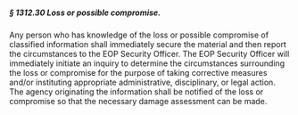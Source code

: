 ##### § 1312.30 Loss or possible compromise. #####

Any person who has knowledge of the loss or possible compromise of classified information shall immediately secure the material and then report the circumstances to the EOP Security Officer. The EOP Security Officer will immediately initiate an inquiry to determine the circumstances surrounding the loss or compromise for the purpose of taking corrective measures and/or instituting appropriate administrative, disciplinary, or legal action. The agency originating the information shall be notified of the loss or compromise so that the necessary damage assessment can be made.